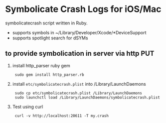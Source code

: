 Symbolicate Crash Logs for iOS/Mac
==================================

symbolicatecrash script written in Ruby.

* supports symbols in ~/Library/Developer/Xcode/*DeviceSupport
* supports spotlight search for dSYMs


to provide symbolication in server via http PUT
-----------------------------------------------

1. install http_parser ruby gem
        
        sudo gem install http_parser.rb

1. install `etc/symbolicatecrash.plist` into /Library/LaunchDaemons
        
        sudo cp etc/symbolicatecrash.plist /Library/LaunchDaemons
        sudo launchctl load /Library/LaunchDaemons/symbolicatecrash.plist

1. Test using curl
        
        curl -v http://localhost:20611 -T my.crash
